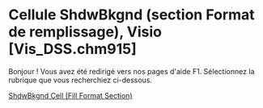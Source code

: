 
# Cellule ShdwBkgnd (section Format de remplissage), Visio [Vis_DSS.chm915]

Bonjour ! Vous avez été redirigé vers nos pages d'aide F1. Sélectionnez la rubrique que vous recherchiez ci-dessous.

[ShdwBkgnd Cell (Fill Format Section)](http://msdn.microsoft.com/library/552ce147-3e35-8deb-2eea-399ca6d06699%28Office.15%29.aspx)
